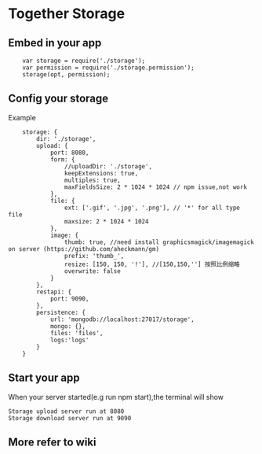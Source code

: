 # Together Storage

## Embed in your app

```
    var storage = require('./storage');
    var permission = require('./storage.permission');
    storage(opt, permission);
```

## Config your storage

Example
```
    storage: {
        dir: './storage',
        upload: {
            port: 8080,
            form: {
                //uploadDir: './storage',
                keepExtensions: true,
                multiples: true,
                maxFieldsSize: 2 * 1024 * 1024 // npm issue,not work
            },
            file: {
                ext: ['.gif', '.jpg', '.png'], // '*' for all type file
                maxsize: 2 * 1024 * 1024
            },
            image: {
                thumb: true, //need install graphicsmagick/imagemagick on server (https://github.com/aheckmann/gm)
                prefix: 'thumb_',
                resize: [150, 150, '!'], //[150,150,''] 按照比例缩略
                overwrite: false
            }
        },
        restapi: {
            port: 9090,
        },
        persistence: {
            url: 'mongodb://localhost:27017/storage',
            mongo: {},
            files: 'files',
            logs:'logs'
        }
    }
```

## Start your app

When your server started(e.g run npm start),the terminal will show
```
Storage upload server run at 8080
Storage download server run at 9090
```

## More refer to wiki



